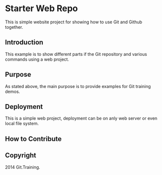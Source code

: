 # Starter Web Repo

This is simple website project for showing how to use Git and Github together.

## Introduction

This example is to show different parts if the Git repository and various commands using a web project.

## Purpose

As stated above, the main purpose is to provide examples for Git training demos. 


## Deployment

This is a simple web project, deployment can be on anly web server or even local file system.

## How to Contribute

## Copyright

2014 Git.Training.